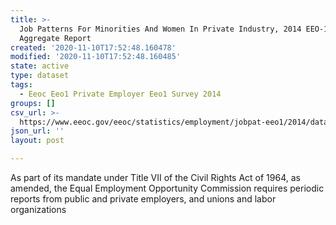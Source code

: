 ```yaml
---
title: >-
  Job Patterns For Minorities And Women In Private Industry, 2014 EEO-1 State
  Aggregate Report
created: '2020-11-10T17:52:48.160478'
modified: '2020-11-10T17:52:48.160485'
state: active
type: dataset
tags:
  - Eeoc Eeo1 Private Employer Eeo1 Survey 2014
groups: []
csv_url: >-
  https://www.eeoc.gov/eeoc/statistics/employment/jobpat-eeo1/2014/datasets/year14_state.txt
json_url: ''
layout: post

---
```

As part of its mandate under Title VII of the Civil Rights Act of 1964, as amended, the Equal Employment Opportunity Commission requires periodic reports from public and private employers, and unions and labor organizations 
